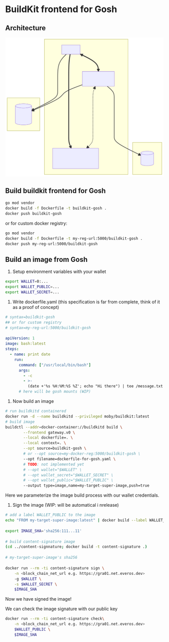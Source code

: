 # BuildKit frontend for Gosh

## Architecture

![architecture](architecture.svg)

## Build buildkit frontend for Gosh

```bash
go mod vendor
docker build -f Dockerfile -t buildkit-gosh .
docker push buildkit-gosh
```

or for custom docker registry:

```bash
go mod vendor
docker build -f Dockerfile -t my-reg-url:5000/buildkit-gosh .
docker push my-reg-url:5000/buildkit-gosh
```

## Build an image from Gosh

1. Setup environment variables with your wallet

```bash
export WALLET=0:...
export WALLET_PUBLIC=...
export WALLET_SECRET=...
```

1. Write dockerfile.yaml (this specification is far from complete, think of it as a proof of concept)

```yaml
# syntax=buildkit-gosh
## or for custom registry
# syntax=my-reg-url:5000/buildkit-gosh

apiVersion: 1
image: bash:latest
steps:
  - name: print date
    run:
      command: ["/usr/local/bin/bash"]
      args:
        - -c
        - >-
          (date +'%s %H:%M:%S %Z'; echo "Hi there") | tee /message.txt
      # here will be gosh mounts (WIP)
```

1. Now build an image

```bash
# run buildkitd containered
docker run -d --name buildkitd --privileged moby/buildkit:latest
# build image
buildctl --addr=docker-container://buildkitd build \
        --frontend gateway.v0 \
        --local dockerfile=. \
        --local context=. \
        --opt source=buildkit-gosh \
        # or --opt source=my-docker-reg:5000/buildkit-gosh \
        --opt filename=dockerfile-for-gosh.yaml \
        # TODO: not implemented yet
        # --opt wallet="$WALLET" \
        # --opt wallet_secret="$WALLET_SECRET" \
        # --opt wallet_public="$WALLET_PUBLIC" \
        --output type=image,name=my-target-super-image,push=true
```

Here we parameterize the image build process with our wallet credentials.

1. Sign the image (WIP: will be automatical i nrelease)

```bash
# add a label WALLET_PUBLIC to the image
echo "FROM my-target-super-image:latest" | docker build --label WALLET_PUBLIC=$WALLET_PUBLIC -t "my-target-super-image-signed" -

export IMAGE_SHA='sha256:111...11'

# build content-signature image
(cd ../content-signnature; docker build -t content-signature .)

# my-target-super-image's sha256

docker run --rm -ti content-signature sign \
    -n <block_chain_net_url e.g. https://gra01.net.everos.dev>
    -g $WALLET \
    -s $WALLET_SECRET \
    $IMAGE_SHA
```

Now we have signed the image!

We can check the image signature with our public key

```bash
docker run --rm -ti content-signature check\
    -n <block_chain_net_url e.g. https://gra01.net.everos.dev>
    $WALLET_PUBLIC \
    $IMAGE_SHA
```
